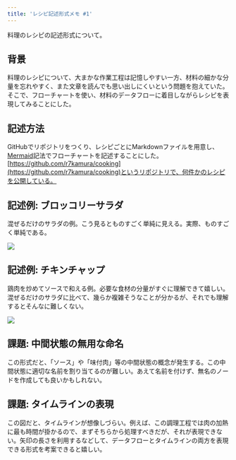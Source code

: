 ```yaml
---
title: 'レシピ記述形式メモ #1'
---
```

料理のレシピの記述形式について。

背景
--

料理のレシピについて、大まかな作業工程は記憶しやすい一方、材料の細かな分量を忘れやすく、また文章を読んでも思い出しにくいという問題を抱えていた。そこで、フローチャートを使い、材料のデータフローに着目しながらレシピを表現してみることにした。

記述方法
----

GitHubでリポジトリをつくり、レシピごとにMarkdownファイルを用意し、[Mermaid](https://mermaid-js.github.io/)記法でフローチャートを記述することにした。[https://github.com/r7kamura/cooking](https://github.com/r7kamura/cooking)というリポジトリで、何件かのレシピを公開している。

記述例: ブロッコリーサラダ
--------------

混ぜるだけのサラダの例。こう見るとものすごく単純に見える。実際、ものすごく単純である。

![](https://lh3.googleusercontent.com/docs/AG8NV2aOvkmfkbuwkg0eNyxrwU67npmxyPx6HZLgB9KV0aA2pp67VhrEWCNYWgwZZwdop8wfKk6Z2OwpZ9tBmuA4a9033Q9MsevtZnFrRF6EM0zbS4AdPfZPKacN9Ayxb3UDegH5VBygT2kFzYYyaScCkT-LyyY9gw2pQ6ffly5s48KELKuOlRtu_4lzPLpJ433EdOY4YD8HlCQ0aLNT5s_SbIaNkbtLPFo9IA2YgApgH8fYAVSTyZDGkoXUsZJCWpP2yK9tuuWVvJmcKIrZBApDWvsQ5NnciWwQniAon-l968mo1Sks_GCQrezdebeUe2lPQaIZIfZkUHItj8OlQQWD1u50V35AjQLnj92fzn-9F2kN_tg2EGIuzrucvPUAWvWujEJy0I8rXqMjbmSPdqufDWz6Im6COzNcDszwvseqPnW8g3F3FnYe4l1sLC0MwhsXUbGZ95PIBMuCZHrj9dIe_TN-s_tkfHW5JRwOE6st0hKfWe-8vQjk1NqblOVBF38er_B-JJqpfm2Oujy2hUxqkZD1cj93RN9QoyvUgF48bCzitJX11mE-2vNctjNEl7hE9EBRqWtMhr3PuicbMNj_1Lmovg3Qa4FrrrFDbXx07Yqjk-eQSgQwa2VM7713yjUSsW07pD6VQbZpezncglOUUhphpxsErdIQWleac9bwkDPIilXez48NMi3gWwtpMVFePyoAeDSHDsJPmhz8ng4eGtxoU4vFPDWmu4Xq_VUJA7HP4TBRm0fi_knOPz2sAEEVIbqZFYd22JCIHQRAkqDgPVMsBR-Yqff7_AAf022ZrHmE3dFxkFZ_eaWD9CHtUHCSGBiO8cF9B5sSkh8khD1x-Kj-4cu51QGt4WS_2p1IkaLnnuyBPFHdPRC9yptgEIV6Lychc13jKn_TIaV2YxmRRy5_a2ge-AExFXcIXbxNZQUfjxJTNtjQE4WDzI33Gl54llT3kONmfpL0aLKR8VllADDnsibCM9D5nAi-qLjZZwX39M6KwpSQuVPkGhA9ks2fjQpqDU5xp2fLb3EBizL_ueZfxhlUMCxXUs5fg9Zcuugc9FXwJ6stNzNFqnd6NJ3FphbdJP9a3rquT4FOsNgscxlK3HnzNSfS26lHlQNYFWbXr51eZuQrfRJ6zDk-RlcaUBZFF_xoRAliplOUDz9b0W7FQmb7gsRbaaeGSgjEf4G6w5qMwL6zpYmbYSigKAMFk3BWmQ2raK3_15AqlVMn09MEKZui7mJg-2NaA5X0ZYocN8BL)

記述例: チキンチャップ
------------

鶏肉を炒めてソースで和える例。必要な食材の分量がすぐに理解できて嬉しい。混ぜるだけのサラダに比べて、幾らか複雑そうなことが分かるが、それでも理解するとそんなに難しくない。

![](https://lh3.googleusercontent.com/docs/AG8NV2baCEAPJgM2SeN2NUWv1Z_sGxd3zt1JuCyOCVgfSatdQ0t2zaGNIsIfaD05jN2d1WvzbRKYdCSp8C0P0YzwyghH7lVKriXpBD0YEdxAeHjIuoc1rFIDMqudwj314JnYLYZzA5zwiXN7I36NMmtwD1pPC4y8yA1EGP2lp-1d_vhogZ5cXxkxMZzeH_BQJBgQyUjfz-tHEi2c_fhNN42R_zuYtDplg8PBPbsU-5UMKMrVW5JaaAE0ZQKaeNPVYvvld2EWb8TJdgr8MS9vZiXwFiVHqX4cm1EKFSWBSdtVNaVdZJ39_PHJkrie48DCUTJgBWVluCPEEiHLum2Eh7GpA73xPA8M24S9PKOIDP7xSa2YMeYUWmnSXIsDBmYuQsoVMXqVaCH6xPFDkY3Nx780yTUnQ7-3KSLOJ8IAOODXWILFAo8FFHZsI_S0CfRfZeQ5vVq_h6Ws7vdggn-KMEFL_59xRGIg_Nm2ZHcbeq3cPv9cW8i6lbBY6virWWSyLmgofjMVMNQ4fBggSusgatgWEXPaBMYaE71Y78gTFZ9HUCWtjDUHKqh7r0J6Gy6U8XE3BEsxiM7dUBUMSuU0AQKn96KccGPTxLYZQq_C4u_E4wCO3YU1koQnOB9M4LwFSdKF4pKyekBniTxDLGqy2iauL1u5EwpJJ0S5fQQBhizq7i6NscFozUE7evESou4KOZmzn6nrrAPOQ_niWW0w0c7A5yX8mdptYno0yOUf8IXJT6S6vn87sRassUpMIrhfIxja3XOfE4jDVUIsjuDsj0jIxAaKywxL3nKMhz8GDaBeZr3mQiWQ-pFMByLpyvvzWnGsbgNvP-03fBDv4i8aSvZaOza_ie1gvIxCSEONT56p1El5qAlPek27-BOxmBT1TqG4I4HKfH7WxNHH8qyBeV-c45Mc3zYrWUATjcDKsHWCXMDvoC_1hGwswF7RXZw0JMHnYf8x25GbxH7FP9NcLUZE03Qj_RI7TKdCuQ-bIkQVYWqfh5m9yVDXoOLg0x0Ndrv5O3WefPevcKyActIYP4mUOKksF7E2JgRemfrIZpsWUWCXF-4g-ADInaiHU1tQhgxByqTda4gZlb1FAe4r6tSmYxu0-q_r8xSBhzG9JHzTj8IqzudtKGyf52WlpCbK2_Y0v2rb9ONppFr1sQi6dAwX6Y2U8M_L26_L8eW6FmsymwYwA-dAkAzK-nCuyryXthbBoIQ-qxlaf0CZ-40wq4es4l8CeM_bl3wDE_SZ4Kw2yU3iwWDK)

課題: 中間状態の無用な命名
--------------

この形式だと、「ソース」や「味付肉」等の中間状態の概念が発生する。この中間状態に適切な名前を割り当てるのが難しい。あえて名前を付けず、無名のノードを作成しても良いかもしれない。

課題: タイムラインの表現
-------------

この図だと、タイムラインが想像しづらい。例えば、この調理工程では肉の加熱に最も時間が掛かるので、まずそちらから処理すべきだが、それが表現できない。矢印の長さを利用するなどして、データフローとタイムラインの両方を表現できる形式を考案できると嬉しい。
